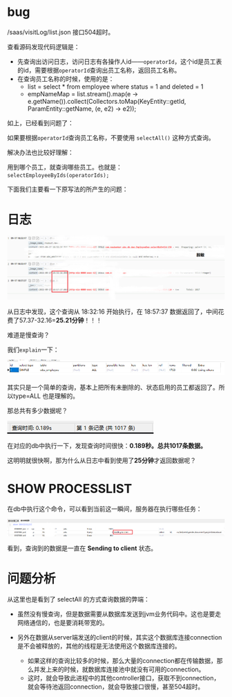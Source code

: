 # bug

/saas/visitLog/list.json 接口504超时。

查看源码发现代码逻辑是：

- 先查询出访问日志，访问日志有各操作人id——`operatorId`，这个id是员工表的id，需要根据`operatorId`查询出员工名称，返回员工名称。
- 在查询员工名称的时候，使用的是：
  - list = select * from employee where status = 1 and deleted = 1 
  - empNameMap = list.stream().map(e -> e.getName()).collect(Collectors.toMap(KeyEntity::getId, ParamEntity::getName, (e, e2) -> e2));

如上，已经看到问题了：

如果要根据`operatorId`查询员工名称，不要使用 `selectAll()` 这种方式查询。

解决办法也比较好理解：

用到哪个员工，就查询哪些员工。也就是： `selectEmployeeByIds(operatorIds);`



下面我们主要看一下原写法的所产生的问题：

# 日志

![image-20210917195757979](images/image-20210917195757979.png)

从日志中发现，这个查询从 18:32:16 开始执行，在 18:57:37 数据返回了，中间花费了57.37-32.16=**25.21分钟**！！！

难道是慢查询？

我们`explain`一下：

![image-20210917200536481](images/image-20210917200536481.png)

其实只是一个简单的查询，基本上把所有未删除的、状态启用的员工都返回了。所以type=ALL 也是理解的。

那总共有多少数据呢？

![image-20210917200636525](images/image-20210917200636525.png)

在对应的db中执行一下，发现查询时间很快：**0.189秒。总共1017条数据。**

这明明就很快啊，那为什么从日志中看到使用了**25分钟**才返回数据呢？





# SHOW PROCESSLIST

在db中执行这个命令，可以看到当前这一瞬间，服务器在执行哪些任务：

![image-20210917200847647](images/image-20210917200847647.png)

看到，查询到的数据是一直在 **Sending to client** 状态。





# 问题分析

从这里也是看到了 selectAll 的方式查询数据的弊端：

- 虽然没有慢查询，但是数据需要从数据库发送到jvm业务代码中。这也是要走网络通信的，也是要消耗带宽的。

- 另外在数据从server端发送的client的时候，其实这个数据库连接connection是不会被释放的，其他的线程是无法使用这个数据库连接的。
  - 如果这样的查询比较多的时候，那么大量的connection都在传输数据，那么并发上来的时候，就数据库连接池中就没有可用的connection。
  - 这时，就会导致此进程中的其他controller接口，获取不到connection，就会等待池返回connection，就会导致接口很慢，甚至504超时。

